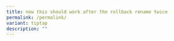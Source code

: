 ```yaml
---
title: now this should work after the rollback rename twice
permalink: /permalink/
variant: tiptap
description: ""
---
```

